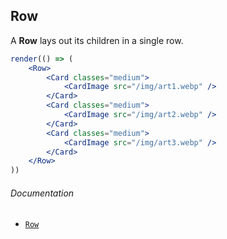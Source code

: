 ## Row

A **Row** lays out its children in a single row.

```jsx
render(() => (
	<Row>
		<Card classes="medium">
			<CardImage src="/img/art1.webp" />
		</Card>
		<Card classes="medium">
			<CardImage src="/img/art2.webp" />
		</Card>
		<Card classes="medium">
			<CardImage src="/img/art3.webp" />
		</Card>
	</Row>
))
```

###### Documentation
- [`Row`](/wiki/modules/_components_layout_row_.html)
